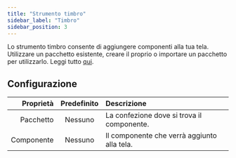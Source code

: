 ```yaml
---
title: "Strumento timbro"
sidebar_label: "Timbro"
sidebar_position: 3
---
```


Lo strumento timbro consente di aggiungere componenti alla tua tela. Utilizzare un pacchetto esistente, creare il proprio o importare un pacchetto per utilizzarlo. Leggi tutto [qui](../pack).

## Configurazione

|  Proprietà | Predefinito | Descrizione                                 |
| ----------:|:-----------:|:------------------------------------------- |
|  Pacchetto |   Nessuno   | La confezione dove si trova il componente.  |
| Componente |   Nessuno   | Il componente che verrà aggiunto alla tela. |
